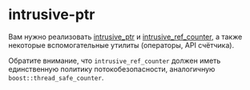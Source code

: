 # intrusive-ptr

Вам нужно реализовать 
[intrusive_ptr](https://www.boost.org/doc/libs/1_71_0/libs/smart_ptr/doc/html/smart_ptr.html#intrusive_ptr) 
и [intrusive_ref_counter](https://www.boost.org/doc/libs/1_71_0/libs/smart_ptr/doc/html/smart_ptr.html#intrusive_ref_counter), 
а также некоторые вспомогательные утилиты (операторы, API счётчика).

Обратите внимание, что `intrusive_ref_counter` должен иметь единственную политику потокобезопасности, аналогичную `boost::thread_safe_counter`.

